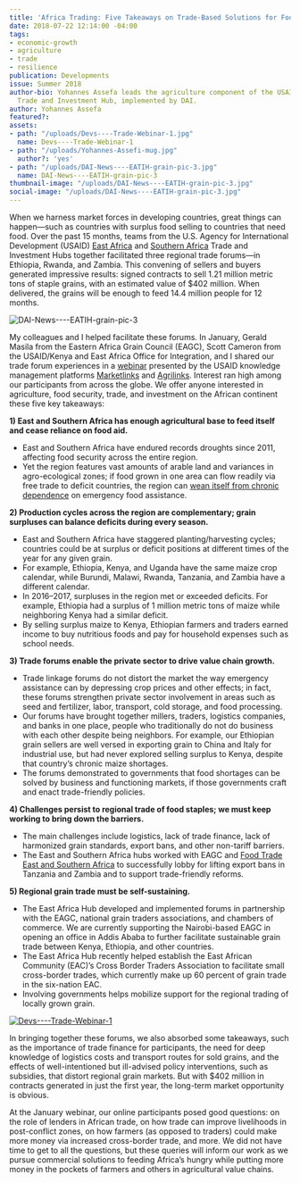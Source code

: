 ```yaml
---
title: 'Africa Trading: Five Takeaways on Trade-Based Solutions for Food Security'
date: 2018-07-22 12:14:00 -04:00
tags:
- economic-growth
- agriculture
- trade
- resilience
publication: Developments
issue: Summer 2018
author-bio: Yohannes Assefa leads the agriculture component of the USAID East Africa
  Trade and Investment Hub, implemented by DAI.
author: Yohannes Assefa
featured?: 
assets:
- path: "/uploads/Devs----Trade-Webinar-1.jpg"
  name: Devs----Trade-Webinar-1
- path: "/uploads/Yohannes-Assefi-mug.jpg"
  author?: 'yes'
- path: "/uploads/DAI-News----EATIH-grain-pic-3.jpg"
  name: DAI-News----EATIH-grain-pic-3
thumbnail-image: "/uploads/DAI-News----EATIH-grain-pic-3.jpg"
social-image: "/uploads/DAI-News----EATIH-grain-pic-3.jpg"
---
```


When we harness market forces in developing countries, great things can happen—such as countries with surplus food selling to countries that need food. Over the past 15 months, teams from the U.S. Agency for International Development (USAID) [East Africa](https://www.dai.com/our-work/projects/east-africa-trade-and-investment-hub-tih) and [Southern Africa](https://www.dai.com/our-work/projects/southern-africa-trade-and-investment-hub) Trade and Investment Hubs together facilitated three regional trade forums—in Ethiopia, Rwanda, and Zambia. This convening of sellers and buyers generated impressive results: signed contracts to sell 1.21 million metric tons of staple grains, with an estimated value of $402 million. When delivered, the grains will be enough to feed 14.4 million people for 12 months.




![DAI-News----EATIH-grain-pic-3](/uploads/DAI-News----EATIH-grain-pic-3.jpg "Grain traders negotiating sales at the regional grain forum in Ethiopia in 2017.") 

My colleagues and I helped facilitate these forums. In January, Gerald Masila from the Eastern Africa Grain Council (EAGC), Scott Cameron from the USAID/Kenya and East Africa Office for Integration, and I shared our trade forum experiences in a [webinar](https://microlinks.org/sites/default/files/resource/files/Trade-Based_Solutions_to_Food_Insecurity_Presentation.pdf) presented by the USAID knowledge management platforms [Marketlinks](https://microlinks.org/) and [Agrilinks](https://www.agrilinks.org/agrilinks-events/past?page=1). Interest ran high among our participants from across the globe. We offer anyone interested in agriculture, food security, trade, and investment on the African continent these five key takeaways:

**1) East and Southern Africa has enough agricultural base to feed itself and cease reliance on food aid.**
* East and Southern Africa have endured records droughts since 2011, affecting food security across the entire region.
* Yet the region features vast amounts of arable land and variances in agro-ecological zones; if food grown in one area can flow readily via free trade to deficit countries, the region can [wean itself from chronic dependence](http://dai-global-developments.com/articles/83-million-grain-deal-between-east-african-countries-demonstrates-how-east-africa-can-feed-itself/) on emergency food assistance.

**2) Production cycles across the region are complementary; grain surpluses can balance deficits during every season.**
* East and Southern Africa have staggered planting/harvesting cycles; countries could be at surplus or deficit positions at different times of the year for any given grain.
* For example, Ethiopia, Kenya, and Uganda have the same maize crop calendar, while Burundi, Malawi, Rwanda, Tanzania, and Zambia have a different calendar. 
* In 2016–2017, surpluses in the region met or exceeded deficits. For example, Ethiopia had a surplus of 1 million metric tons of maize while neighboring Kenya had a similar deficit.
* By selling surplus maize to Kenya, Ethiopian farmers and traders earned income to buy nutritious foods and pay for household expenses such as school needs.  

**3) Trade forums enable the private sector to drive value chain growth.**
* Trade linkage forums do not distort the market the way emergency assistance can by depressing crop prices and other effects; in fact, these forums strengthen private sector involvement in areas such as seed and fertilizer, labor, transport, cold storage, and food processing.
* Our forums have brought together millers, traders, logistics companies, and banks in one place, people who traditionally do not do business with each other despite being neighbors. For example, our Ethiopian grain sellers are well versed in exporting grain to China and Italy for industrial use, but had never explored selling surplus to Kenya, despite that country’s chronic maize shortages.
* The forums demonstrated to governments that food shortages can be solved by business and functioning markets, if those governments craft and enact trade-friendly policies.

**4) Challenges persist to regional trade of food staples; we must keep working to bring down the barriers.**
* The main challenges include logistics, lack of trade finance, lack of harmonized grain standards, export bans, and other non-tariff barriers. 
* The East and Southern Africa hubs worked with EAGC and [Food Trade East and Southern Africa](https://www.dai.com/our-work/projects/east-and-southern-africa-foodtrade-esa) to successfully lobby for lifting export bans in Tanzania and Zambia and to support trade-friendly reforms.

**5) Regional grain trade must be self-sustaining.**
* The East Africa Hub developed and implemented forums in partnership with the EAGC, national grain traders associations, and chambers of commerce. We are currently supporting the Nairobi-based EAGC in opening an office in Addis Ababa to further facilitate sustainable grain trade between Kenya, Ethiopia, and other countries.
* The East Africa Hub recently helped establish the East African Community (EAC)’s Cross Border Traders Association to facilitate small cross-border trades, which currently make up 60 percent of grain trade in the six-nation EAC. 
* Involving governments helps mobilize support for the regional trading of locally grown grain.

[![Devs----Trade-Webinar-1](/uploads/Devs----Trade-Webinar-1.jpg)](https://www.marketlinks.org/sites/default/files/resource/files/Trade-Based_Solutions_to_Food_Insecurity_Presentation.pdf) 

In bringing together these forums, we also absorbed some takeaways, such as the importance of trade finance for participants, the need for deep knowledge of logistics costs and transport routes for sold grains, and the effects of well-intentioned but ill-advised policy interventions, such as subsidies, that distort regional grain markets. But with $402 million in contracts generated in just the first year, the long-term market opportunity is obvious.

At the January webinar, our online participants posed good questions: on the role of lenders in African trade, on how trade can improve livelihoods in post-conflict zones, on how farmers (as opposed to traders) could make more money via increased cross-border trade, and more. We did not have time to get to all the questions, but these queries will inform our work as we pursue commercial solutions to feeding Africa’s hungry while putting more money in the pockets of farmers and others in agricultural value chains.
